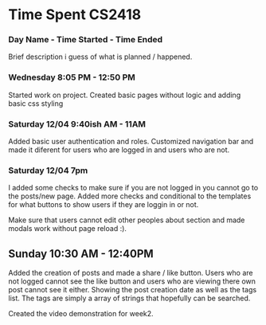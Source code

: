 # Time Spent CS2418

### Day Name - Time Started - Time Ended
Brief description i guess of what is planned / happened.


### Wednesday  8:05 PM - 12:50  PM
Started work on project. Created basic pages without logic and adding basic css styling


### Saturday 12/04  9:40ish AM - 11AM
Added basic user authentication and roles. Customized navigation bar and made it diferent for users who are logged in and users who are not.

### Saturday 12/04  7pm
I added some checks to make sure if you are not logged in you cannot go to the posts/new page. Added more checks and conditional to the templates for what buttons to show users if they are loggin in or not.

Make sure that users cannot edit other peoples about section and made modals work without page reload :).

## Sunday 10:30 AM - 12:40PM 
Added the creation of posts and made a share / like button. Users who are not logged cannot see the like button and users who are viewing there own post cannot see it either. Showing the post creation date as well as the tags list. The tags are simply a array of strings that hopefully can be searched.

Created the video demonstration for week2.